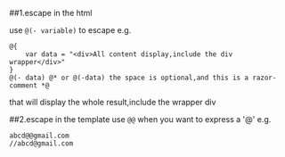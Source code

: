 ##1.escape in the html

use `@(- variable)` to escape
e.g.

    @{
        var data = "<div>All content display,include the div wrapper</div>"
    }
    @(- data) @* or @(-data) the space is optional,and this is a razor-comment *@

that will display the whole result,include the wrapper div

##2.escape in the template
use `@@` when you want to express a '@'
e.g.

    abcd@@gmail.com
    //abcd@gmail.com